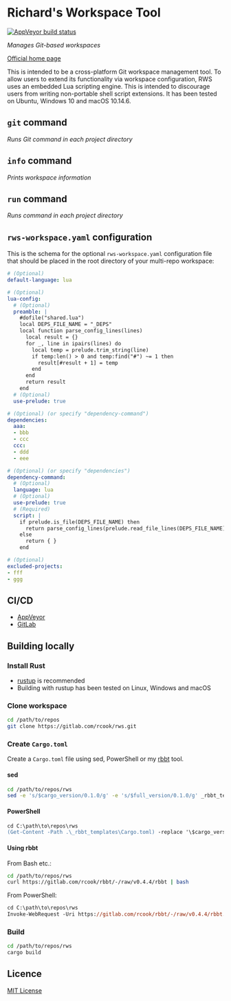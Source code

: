 # Richard's Workspace Tool

[![AppVeyor build status](https://ci.appveyor.com/api/projects/status/w2nmlj9ljfkp10kh/branch/master?svg=true)](https://ci.appveyor.com/project/rcook/rws/branch/master)

_Manages Git-based workspaces_

[Official home page][home]

This is intended to be a cross-platform Git workspace management tool. To allow users to extend its functionality via workspace configuration, RWS uses an embedded Lua scripting engine. This is intended to discourage users from writing non-portable shell script extensions. It has been tested on Ubuntu, Windows 10 and macOS 10.14.6.

## `git` command

_Runs Git command in each project directory_

## `info` command

_Prints workspace information_

## `run` command

_Runs command in each project directory_

## `rws-workspace.yaml` configuration

This is the schema for the optional `rws-workspace.yaml` configuration file that should be placed in the root directory of your multi-repo workspace:

```yaml
# (Optional)
default-language: lua

# (Optional)
lua-config:
  # (Optional)
  preamble: |
    #dofile("shared.lua")
    local DEPS_FILE_NAME = "_DEPS"
    local function parse_config_lines(lines)
      local result = {}
      for _, line in ipairs(lines) do
        local temp = prelude.trim_string(line)
        if temp:len() > 0 and temp:find("#") ~= 1 then
          result[#result + 1] = temp
        end
      end
      return result
    end
  # (Optional)
  use-prelude: true

# (Optional) (or specify "dependency-command")
dependencies:
  aaa:
  - bbb
  - ccc
  ccc:
  - ddd
  - eee

# (Optional) (or specify "dependencies")
dependency-command:
  # (Optional)
  language: lua
  # (Optional)
  use-prelude: true
  # (Required)
  script: |
    if prelude.is_file(DEPS_FILE_NAME) then
      return parse_config_lines(prelude.read_file_lines(DEPS_FILE_NAME))
    else
      return { }
    end

# (Optional)
excluded-projects:
- fff
- ggg
```

## CI/CD

* [AppVeyor][appveyor-rws]
* [GitLab][gitlab-rws]

## Building locally

### Install Rust

* [rustup][rustup] is recommended
* Building with rustup has been tested on Linux, Windows and macOS

### Clone workspace

```bash
cd /path/to/repos
git clone https://gitlab.com/rcook/rws.git
```

### Create `Cargo.toml`

Create a `Cargo.toml` file using sed, PowerShell or my [rbbt][rbbt] tool.

#### sed

```bash
cd /path/to/repos/rws
sed -e 's/$cargo_version/0.1.0/g' -e 's/$full_version/0.1.0/g' _rbbt_templates/Cargo.toml > Cargo.toml
```

#### PowerShell

```ps
cd C:\path\to\repos\rws
(Get-Content -Path .\_rbbt_templates\Cargo.toml) -replace '\$cargo_version|\$full_version', '0.1.0' | Out-File -Path Cargo.toml -Encoding ASCII
```

#### Using rbbt

From Bash etc.:

```bash
cd /path/to/repos/rws
curl https://gitlab.com/rcook/rbbt/-/raw/v0.4.4/rbbt | bash
```

From PowerShell:

```ps
cd C:\path\to\repos\rws
Invoke-WebRequest -Uri https://gitlab.com/rcook/rbbt/-/raw/v0.4.4/rbbt.ps1 | Invoke-Expression
```

### Build

```bash
cd /path/to/repos/rws
cargo build
```

## Licence

[MIT License][licence]

[appveyor-rws]: https://ci.appveyor.com/project/rcook/rws
[gitlab-rws]: https://gitlab.com/rcook/rws/pipelines
[home]: https://gitlab.com/rcook/rws
[licence]: LICENSE
[rbbt]: https://gitlab.com/rcook/rbbt
[rustup]: https://rustup.rs/
